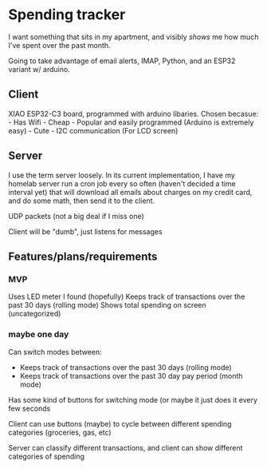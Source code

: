 # Spending tracker

I want something that sits in my apartment, and visibly _shows_ me how much I've
spent over the past month.

Going to take advantage of email alerts, IMAP, Python, and an ESP32 variant w/
arduino.

## Client
XIAO ESP32-C3 board, programmed with arduino libaries.
Chosen becasue:
    - Has Wifi
    - Cheap
    - Popular and easily programmed (Arduino is extremely easy)
    - Cute
    - I2C communication (For LCD screen)

## Server
I use the term server loosely. In its current implementation, I have my homelab
server run a cron job every so often (haven't decided a time interval yet) that
will download all emails about charges on my credit card, and do some math, then
send it to the client.

UDP packets (not a big deal if I miss one)

Client will be "dumb", just listens for messages



## Features/plans/requirements


### MVP
Uses LED meter I found (hopefully)
Keeps track of transactions over the past 30 days (rolling mode)
Shows total spending on screen (uncategorized)


### maybe one day

Can switch modes between:
- Keeps track of transactions over the past 30 days (rolling mode)
- Keeps track of transactions over the past 30 day pay period (month mode)

Has some kind of buttons for switching mode (or maybe it just does it every few
seconds

Client can use buttons (maybe) to cycle between different spending categories
(groceries, gas, etc)

Server can classify different transactions, and client can show different
categories of spending
